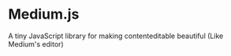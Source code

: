 Medium.js
=========

A tiny JavaScript library for making contenteditable beautiful (Like Medium's editor)
